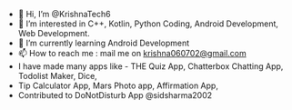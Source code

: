 - 👋 Hi, I’m @KrishnaTech6
- 👀 I’m interested in C++, Kotlin, Python Coding, Android Development, Web Development.
- 🌱 I’m currently learning Android Development
- 📫 How to reach me : mail me on krishna060702@gmail.com
- I have made many apps like - THE Quiz App, Chatterbox Chatting App, Todolist Maker, Dice, 
- Tip Calculator App, Mars Photo app, Affirmation App, 
- Contributed to DoNotDisturb App @sidsharma2002

<!---
KrishnaTech6/KrishnaTech6 is a ✨ special ✨ repository because its `README.md` (this file) appears on your GitHub profile.
You can click the Preview link to take a look at your changes.
--->
